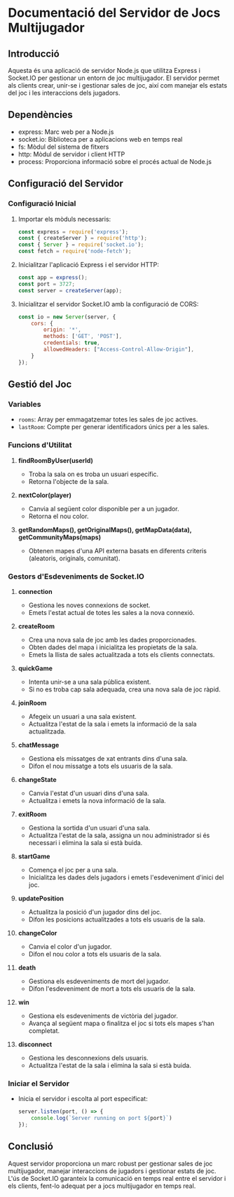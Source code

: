 # Documentació del Servidor de Jocs Multijugador

## Introducció

Aquesta és una aplicació de servidor Node.js que utilitza Express i Socket.IO per gestionar un entorn de joc multijugador. El servidor permet als clients crear, unir-se i gestionar sales de joc, així com manejar els estats del joc i les interaccions dels jugadors.

## Dependències

- express: Marc web per a Node.js
- socket.io: Biblioteca per a aplicacions web en temps real
- fs: Mòdul del sistema de fitxers
- http: Mòdul de servidor i client HTTP
- process: Proporciona informació sobre el procés actual de Node.js

## Configuració del Servidor

### Configuració Inicial

1. Importar els mòduls necessaris:
    ```javascript
    const express = require('express');
    const { createServer } = require('http');
    const { Server } = require('socket.io');
    const fetch = require('node-fetch');
    ```

2. Inicialitzar l'aplicació Express i el servidor HTTP:
    ```javascript
    const app = express();
    const port = 3727;
    const server = createServer(app);
    ```

3. Inicialitzar el servidor Socket.IO amb la configuració de CORS:
    ```javascript
    const io = new Server(server, {
        cors: {
            origin: '*',
            methods: ['GET', 'POST'],
            credentials: true,
            allowedHeaders: ["Access-Control-Allow-Origin"],
        }
    });
    ```

## Gestió del Joc

### Variables

- `rooms`: Array per emmagatzemar totes les sales de joc actives.
- `lastRoom`: Compte per generar identificadors únics per a les sales.

### Funcions d'Utilitat

1. **findRoomByUser(userId)**
    - Troba la sala on es troba un usuari específic.
    - Retorna l'objecte de la sala.

2. **nextColor(player)**
    - Canvia al següent color disponible per a un jugador.
    - Retorna el nou color.

3. **getRandomMaps(), getOriginalMaps(), getMapData(data), getCommunityMaps(maps)**
    - Obtenen mapes d'una API externa basats en diferents criteris (aleatoris, originals, comunitat).

### Gestors d'Esdeveniments de Socket.IO

1. **connection**
    - Gestiona les noves connexions de socket.
    - Emets l'estat actual de totes les sales a la nova connexió.

2. **createRoom**
    - Crea una nova sala de joc amb les dades proporcionades.
    - Obten dades del mapa i inicialitza les propietats de la sala.
    - Emets la llista de sales actualitzada a tots els clients connectats.

3. **quickGame**
    - Intenta unir-se a una sala pública existent.
    - Si no es troba cap sala adequada, crea una nova sala de joc ràpid.

4. **joinRoom**
    - Afegeix un usuari a una sala existent.
    - Actualitza l'estat de la sala i emets la informació de la sala actualitzada.

5. **chatMessage**
    - Gestiona els missatges de xat entrants dins d'una sala.
    - Difon el nou missatge a tots els usuaris de la sala.

6. **changeState**
    - Canvia l'estat d'un usuari dins d'una sala.
    - Actualitza i emets la nova informació de la sala.

7. **exitRoom**
    - Gestiona la sortida d'un usuari d'una sala.
    - Actualitza l'estat de la sala, assigna un nou administrador si és necessari i elimina la sala si està buida.

8. **startGame**
    - Comença el joc per a una sala.
    - Inicialitza les dades dels jugadors i emets l'esdeveniment d'inici del joc.

9. **updatePosition**
    - Actualitza la posició d'un jugador dins del joc.
    - Difon les posicions actualitzades a tots els usuaris de la sala.

10. **changeColor**
    - Canvia el color d'un jugador.
    - Difon el nou color a tots els usuaris de la sala.

11. **death**
    - Gestiona els esdeveniments de mort del jugador.
    - Difon l'esdeveniment de mort a tots els usuaris de la sala.

12. **win**
    - Gestiona els esdeveniments de victòria del jugador.
    - Avança al següent mapa o finalitza el joc si tots els mapes s'han completat.

13. **disconnect**
    - Gestiona les desconnexions dels usuaris.
    - Actualitza l'estat de la sala i elimina la sala si està buida.

### Iniciar el Servidor

- Inicia el servidor i escolta al port especificat:
    ```javascript
    server.listen(port, () => {
        console.log(`Server running on port ${port}`)
    });
    ```

## Conclusió

Aquest servidor proporciona un marc robust per gestionar sales de joc multijugador, manejar interaccions de jugadors i gestionar estats de joc. L'ús de Socket.IO garanteix la comunicació en temps real entre el servidor i els clients, fent-lo adequat per a jocs multijugador en temps real.
